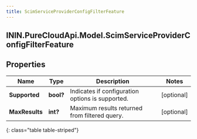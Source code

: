 ```yaml
---
title: ScimServiceProviderConfigFilterFeature
---
```

## ININ.PureCloudApi.Model.ScimServiceProviderConfigFilterFeature

## Properties

|Name | Type | Description | Notes|
|------------ | ------------- | ------------- | -------------|
| **Supported** | **bool?** | Indicates if configuration options is supported. | [optional] |
| **MaxResults** | **int?** | Maximum results returned from filtered query. | [optional] |
{: class="table table-striped"}


